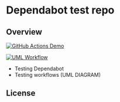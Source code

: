 # Dependabot test repo

## Overview 

[![GitHub Actions Demo](https://github.com/lcsrodriguez/test_dependabot/actions/workflows/test.yaml/badge.svg)](https://github.com/lcsrodriguez/test_dependabot/actions/workflows/test.yaml)

[![UML Workflow](https://github.com/lcsrodriguez/test_dependabot/actions/workflows/uml.yaml/badge.svg)](https://github.com/lcsrodriguez/test_dependabot/actions/workflows/uml.yaml)

- Testing Dependabot
- Testing workflows (UML DIAGRAM)

## License

